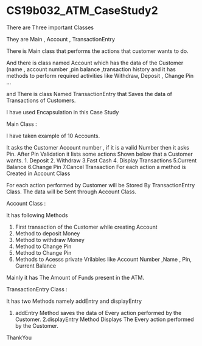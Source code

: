 # CS19b032_ATM_CaseStudy2
There are Three important Classes

They are Main , Account , TransactionEntry


 There is  Main class that performs the actions that customer wants to do.
 
 
 
 And there is class named Account which has the data of the Customer (name , account number ,pin balance ,transaction history
 and it has methods to perform required activities like
 Withdraw, Deposit , Change Pin ...

 
and There  is class Named TransactionEntry that Saves the data of Transactions of Customers.

 
 
 I have used Encapsulation in this Case Study
 
 Main Class : 
 
 I have taken example of 10 Accounts.
 
 It asks the Customer Account number , if it is a valid Number then it asks Pin.
 After Pin Validation it lists some actions Shown below that a Customer wants.
      1. Deposit
      2. Withdraw
      3.Fast Cash
      4. Display Transactions
      5.Current Balance
      6.Change Pin
      7.Cancel Transaction
 For each action a method is Created in Account Class 
 
 For each action performed by Customer will be Stored By TransactionEntry Class. The data will be Sent through Account Class.
 
 Account Class : 
 
 It has following Methods
 1. First transaction of the Customer while creating Account
 2. Method to deposit Money
 3. Method to withdraw Money
 4. Method to Change Pin
 5. Method to Change Pin
 6. Methods to Acesss private Vrilables like Account Number ,Name , Pin, Current Balance
 
 Mainly it has The Amount of Funds present in the ATM.
 
 
 TransactionEntry Class :
 
 It has two Methods namely addEntry and displayEntry
 1. addEntry Method saves the data of Every action performed by the Customer.
 2.displayEntry Method Displays The Every action performed by the Customer.
 
 ThankYou

